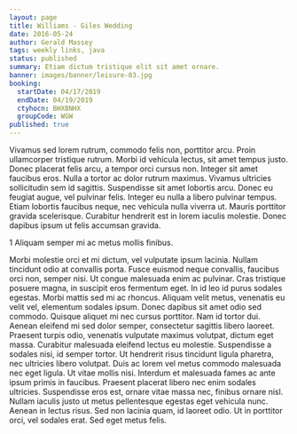 ```yaml
---
layout: page
title: Williams - Giles Wedding
date: 2016-05-24
author: Gerald Massey
tags: weekly links, java
status: published
summary: Etiam dictum tristique elit sit amet ornare.
banner: images/banner/leisure-03.jpg
booking:
  startDate: 04/17/2019
  endDate: 04/19/2019
  ctyhocn: BHXBNHX
  groupCode: WGW
published: true
---
```

Vivamus sed lorem rutrum, commodo felis non, porttitor arcu. Proin ullamcorper tristique rutrum. Morbi id vehicula lectus, sit amet tempus justo. Donec placerat felis arcu, a tempor orci cursus non. Integer sit amet faucibus eros. Nulla a tortor ac dolor rutrum maximus. Vivamus ultricies sollicitudin sem id sagittis. Suspendisse sit amet lobortis arcu. Donec eu feugiat augue, vel pulvinar felis. Integer eu nulla a libero pulvinar tempus. Etiam lobortis faucibus neque, nec vehicula nulla viverra ut. Mauris porttitor gravida scelerisque. Curabitur hendrerit est in lorem iaculis molestie. Donec dapibus ipsum ut felis accumsan gravida.

1 Aliquam semper mi ac metus mollis finibus.

Morbi molestie orci et mi dictum, vel vulputate ipsum lacinia. Nullam tincidunt odio at convallis porta. Fusce euismod neque convallis, faucibus orci non, semper nisi. Ut congue malesuada enim ac pulvinar. Cras tristique posuere magna, in suscipit eros fermentum eget. In id leo id purus sodales egestas. Morbi mattis sed mi ac rhoncus. Aliquam velit metus, venenatis eu velit vel, elementum sodales ipsum. Donec dapibus sit amet odio sed commodo. Quisque aliquet mi nec cursus porttitor. Nam id tortor dui.
Aenean eleifend mi sed dolor semper, consectetur sagittis libero laoreet. Praesent turpis odio, venenatis vulputate maximus volutpat, dictum eget massa. Curabitur malesuada eleifend lectus eu molestie. Suspendisse a sodales nisi, id semper tortor. Ut hendrerit risus tincidunt ligula pharetra, nec ultricies libero volutpat. Duis ac lorem vel metus commodo malesuada nec eget ligula. Ut vitae mollis nisi. Interdum et malesuada fames ac ante ipsum primis in faucibus. Praesent placerat libero nec enim sodales ultricies. Suspendisse eros est, ornare vitae massa nec, finibus ornare nisl. Nullam iaculis justo ut metus pellentesque egestas eget vehicula nunc. Aenean in lectus risus. Sed non lacinia quam, id laoreet odio. Ut in porttitor orci, vel sodales erat. Sed eget metus felis.
